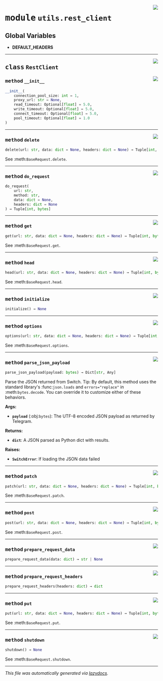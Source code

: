 <!-- markdownlint-disable -->

<a href="../../../src/switch/utils/rest_client.py#L0"><img align="right" src="https://img.shields.io/badge/-source-cccccc?style=flat-square"/></a>

# <kbd>module</kbd> `utils.rest_client`




**Global Variables**
---------------
- **DEFAULT_HEADERS**


---

<a href="../../../src/switch/utils/rest_client.py#L17"><img align="right" src="https://img.shields.io/badge/-source-cccccc?style=flat-square"/></a>

## <kbd>class</kbd> `RestClient`




<a href="../../../src/switch/utils/rest_client.py#L18"><img align="right" src="https://img.shields.io/badge/-source-cccccc?style=flat-square"/></a>

### <kbd>method</kbd> `__init__`

```python
__init__(
    connection_pool_size: int = 1,
    proxy_url: str = None,
    read_timeout: Optional[float] = 5.0,
    write_timeout: Optional[float] = 5.0,
    connect_timeout: Optional[float] = 5.0,
    pool_timeout: Optional[float] = 1.0
)
```








---

<a href="../../../src/switch/utils/rest_client.py#L82"><img align="right" src="https://img.shields.io/badge/-source-cccccc?style=flat-square"/></a>

### <kbd>method</kbd> `delete`

```python
delete(url: str, data: dict = None, headers: dict = None) → Tuple[int, bytes]
```

See :meth:`BaseRequest.delete`. 

---

<a href="../../../src/switch/utils/rest_client.py#L110"><img align="right" src="https://img.shields.io/badge/-source-cccccc?style=flat-square"/></a>

### <kbd>method</kbd> `do_request`

```python
do_request(
    url: str,
    method: str,
    data: dict = None,
    headers: dict = None
) → Tuple[int, bytes]
```





---

<a href="../../../src/switch/utils/rest_client.py#L70"><img align="right" src="https://img.shields.io/badge/-source-cccccc?style=flat-square"/></a>

### <kbd>method</kbd> `get`

```python
get(url: str, data: dict = None, headers: dict = None) → Tuple[int, bytes]
```

See :meth:`BaseRequest.get`. 

---

<a href="../../../src/switch/utils/rest_client.py#L90"><img align="right" src="https://img.shields.io/badge/-source-cccccc?style=flat-square"/></a>

### <kbd>method</kbd> `head`

```python
head(url: str, data: dict = None, headers: dict = None) → Tuple[int, bytes]
```

See :meth:`BaseRequest.head`. 

---

<a href="../../../src/switch/utils/rest_client.py#L58"><img align="right" src="https://img.shields.io/badge/-source-cccccc?style=flat-square"/></a>

### <kbd>method</kbd> `initialize`

```python
initialize() → None
```





---

<a href="../../../src/switch/utils/rest_client.py#L94"><img align="right" src="https://img.shields.io/badge/-source-cccccc?style=flat-square"/></a>

### <kbd>method</kbd> `options`

```python
options(url: str, data: dict = None, headers: dict = None) → Tuple[int, bytes]
```

See :meth:`BaseRequest.options`. 

---

<a href="../../../src/switch/utils/rest_client.py#L126"><img align="right" src="https://img.shields.io/badge/-source-cccccc?style=flat-square"/></a>

### <kbd>method</kbd> `parse_json_payload`

```python
parse_json_payload(payload: bytes) → Dict[str, Any]
```

Parse the JSON returned from Switch. Tip:  By default, this method uses the standard library's :func:`json.loads` and  ``errors="replace"`` in :meth:`bytes.decode`.  You can override it to customize either of these behaviors. 

**Args:**
 
 - <b>`payload`</b> (:obj:`bytes`):  The UTF-8 encoded JSON payload as returned by Telegram. 

**Returns:**
 
 - <b>`dict`</b>:  A JSON parsed as Python dict with results. 

**Raises:**
 
 - <b>`SwitchError`</b>:  If loading the JSON data failed 

---

<a href="../../../src/switch/utils/rest_client.py#L86"><img align="right" src="https://img.shields.io/badge/-source-cccccc?style=flat-square"/></a>

### <kbd>method</kbd> `patch`

```python
patch(url: str, data: dict = None, headers: dict = None) → Tuple[int, bytes]
```

See :meth:`BaseRequest.patch`. 

---

<a href="../../../src/switch/utils/rest_client.py#L74"><img align="right" src="https://img.shields.io/badge/-source-cccccc?style=flat-square"/></a>

### <kbd>method</kbd> `post`

```python
post(url: str, data: dict = None, headers: dict = None) → Tuple[int, bytes]
```

See :meth:`BaseRequest.post`. 

---

<a href="../../../src/switch/utils/rest_client.py#L100"><img align="right" src="https://img.shields.io/badge/-source-cccccc?style=flat-square"/></a>

### <kbd>method</kbd> `prepare_request_data`

```python
prepare_request_data(data: dict) → str | None
```





---

<a href="../../../src/switch/utils/rest_client.py#L104"><img align="right" src="https://img.shields.io/badge/-source-cccccc?style=flat-square"/></a>

### <kbd>method</kbd> `prepare_request_headers`

```python
prepare_request_headers(headers: dict) → dict
```





---

<a href="../../../src/switch/utils/rest_client.py#L78"><img align="right" src="https://img.shields.io/badge/-source-cccccc?style=flat-square"/></a>

### <kbd>method</kbd> `put`

```python
put(url: str, data: dict = None, headers: dict = None) → Tuple[int, bytes]
```

See :meth:`BaseRequest.put`. 

---

<a href="../../../src/switch/utils/rest_client.py#L63"><img align="right" src="https://img.shields.io/badge/-source-cccccc?style=flat-square"/></a>

### <kbd>method</kbd> `shutdown`

```python
shutdown() → None
```

See :meth:`BaseRequest.shutdown`. 




---

_This file was automatically generated via [lazydocs](https://github.com/ml-tooling/lazydocs)._

